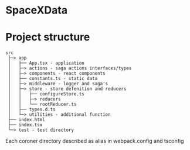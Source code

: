 # SpaceXData

# Project structure

````
src
 ├─> app
 │   ├── App.tsx - application 
 │   ├─> actions - saga actions interfaces/types
 │   ├─> components - react components
 │   ├── constants.ts - static data
 │   ├─> middleware - logger and saga's
 │   ├─> store - store defenition and reducers
 │   │   ├── configureStore.ts
 │   │   ├─> reducers
 │   │   └── rootReducer.ts
 │   ├── types.d.ts
 │   └─> utilities - additional function
 ├── index.html
 ├── index.tsx
 └─> test - test directory
````

Each coroner directory described as alias in webpack.config and tsconfig
